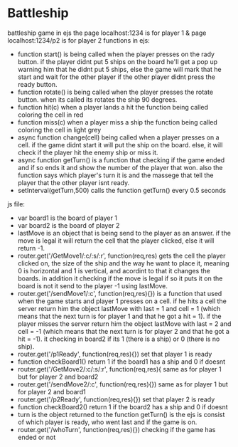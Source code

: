 # Battleship
battleship game in ejs
the page localhost:1234 is for player 1 & page localhost:1234/p2 is for player 2
functions in ejs:
* function start() is being called when the player presses on the rady button. if the player didnt put 5 ships on the board he'll get a pop up warning him that he didnt put 5 ships, else the game will mark that he start and wait for the other player if the other player didnt press the ready button.
* function rotate() is being called when the player presses the rotate button. when its called its rotates the ship 90 degrees.
* function hit(c) when a player lands a hit the function being called coloring the cell in red
* function miss(c) when a player miss a ship the function being called coloring the cell in light grey
* async function change(cell) being called when a player presses on a cell. if the game didnt start it will put the ship on the board. else, it will check if the player hit the enemy ship or miss it.
* async function getTurn() is a function that checking if the game ended and if so ends it and show the number of the player that won. also the function says which player's turn it is and the massege that tell the player that the other player isnt ready.
* setInterval(getTurn,500) calls the function getTurn() every 0.5 seconds

js file:
* var board1 is the board of player 1
* var board2 is the board of player 2
* lastMove is an object that is being send to the player as an answer. if the move is legal it will return the cell that the player clicked, else it will return -1.
* router.get('/GetMove1/:c/:s/:r', function(req,res) gets the cell the player clicked on, the size of the ship and the way he want to place it, meaning 0 is horizontal and 1 is vertical, and acordint to that it changes the boards. in addition it checking if the move is legal if so it puts it on the board is not it send to the player -1 using lastMove.
* router.get('/sendMove1/:c', function(req,res){}) is a function that used when the game starts and player 1 presses on a cell. if he hits a cell the server return him the object lastMove with last = 1 and cell = 1 (which means that the next turn is for player 1 and that he got a hit = 1). if the player misses the server return him the object lastMove with last = 2 and cell = -1 (which means that the next turn is for player 2 and that he got a hit = -1). it checking in board2 if its 1 (there is a ship) or 0 (there is no ship).
* router.get('/p1Ready', function(req,res){}) set that player 1 is ready
* function checkBoard1() return 1 if the board1 has a ship and 0 if doesnt
* router.get('/GetMove2/:c/:s/:r', function(req,res){ same as for player 1 but for player 2 and board2
* router.get('/sendMove2/:c', function(req,res){}) same as for player 1 but for player 2 and board1
* router.get('/p2Ready', function(req,res){}) set that player 2 is ready
* function checkBoard2() return 1 if the board2 has a ship and 0 if doesnt
* turn is the object returned to the function getTurn() is the ejs is consist of which player is ready, who went last and if the game is on.
* router.get('/whoTurn', function(req,res){}) checking if the game has ended or not
